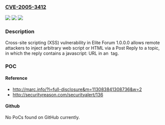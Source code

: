 ### [CVE-2005-3412](https://cve.mitre.org/cgi-bin/cvename.cgi?name=CVE-2005-3412)
![](https://img.shields.io/static/v1?label=Product&message=n%2Fa&color=blue)
![](https://img.shields.io/static/v1?label=Version&message=n%2Fa&color=blue)
![](https://img.shields.io/static/v1?label=Vulnerability&message=n%2Fa&color=brighgreen)

### Description

Cross-site scripting (XSS) vulnerability in Elite Forum 1.0.0.0 allows remote attackers to inject arbitrary web script or HTML via a Post Reply to a topic, in which the reply contains a javascript: URL in an <img> tag.

### POC

#### Reference
- http://marc.info/?l=full-disclosure&m=113083841308736&w=2
- http://securityreason.com/securityalert/136

#### Github
No PoCs found on GitHub currently.

